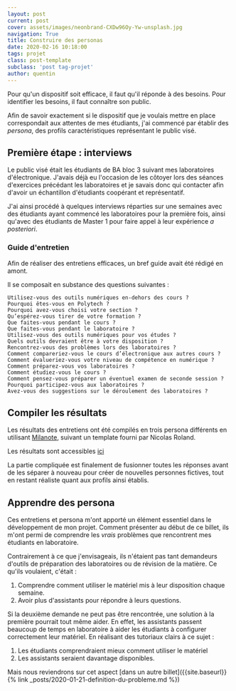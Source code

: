 ```yaml
---
layout: post
current: post
cover: assets/images/neonbrand-CXDw96Oy-Yw-unsplash.jpg
navigation: True
title: Construire des personas
date: 2020-02-16 10:18:00
tags: projet
class: post-template
subclass: 'post tag-projet'
author: quentin
---
```


Pour qu'un dispositif soit efficace, il faut qu'il réponde à des besoins.
Pour identifier les besoins, il faut connaître son public.

Afin de savoir exactement si le dispositif que je voulais mettre en place correspondait aux attentes de mes étudiants, j'ai commencé par établir des *persona*, des profils caractéristiques représentant le public visé.

## Première étape : interviews

Le public visé était les étudiants de BA bloc 3 suivant mes laboratoires d'électronique.
J'avais déjà eu l'occasion de les côtoyer lors des séances d'exercices précédant les laboratoires et je savais donc qui contacter afin d'avoir un échantillon d'étudiants coopérant et représentatif.

J'ai ainsi procédé à quelques interviews réparties sur une semaines avec des étudiants ayant commencé les laboratoires pour la première fois, ainsi qu'avec des étudiants de Master 1 pour faire appel à leur expérience *a posteriori*.


### Guide d'entretien

Afin de réaliser des entretiens efficaces, un bref guide avait été rédigé en amont.

Il se composait en substance des questions suivantes :

	Utilisez-vous des outils numériques en-dehors des cours ?
	Pourquoi êtes-vous en Polytech ?
	Pourquoi avez-vous choisi votre section ?
	Qu’espérez-vous tirer de votre formation ?
	Que faites-vous pendant le cours ?
	Que faites-vous pendant le laboratoire ?
	Utilisez-vous des outils numériques pour vos études ?
	Quels outils devraient être à votre disposition ?
	Rencontrez-vous des problèmes lors des laboratoires ?
	Comment compareriez-vous le cours d’électronique aux autres cours ?
	Comment évalueriez-vous votre niveau de compétence en numérique ?
	Comment préparez-vous vos laboratoires ?
	Comment étudiez-vous le cours ?
	Comment pensez-vous préparer un éventuel examen de seconde session ?
	Pourquoi participez-vous aux laboratoires ?
	Avez-vous des suggestions sur le déroulement des laboratoires ?


## Compiler les résultats

Les résultats des entretiens ont été compilés en trois persona différents en utilisant [Milanote](https://milanote.com/), suivant un template fourni par Nicolas Roland.

Les résultats sont accessibles [ici](assets/persona)

La partie compliquée est finalement de fusionner toutes les réponses avant de les séparer à nouveau pour créer de nouvelles personnes fictives, tout en restant réaliste quant aux profils ainsi établis.

## Apprendre des persona

Ces entretiens et persona m'ont apporté un élément essentiel dans le développement de mon projet.
Comment présenter au début de ce billet, ils m'ont permi de comprendre les *vrais* problèmes que rencontrent mes étudiants en laboratoire.

Contrairement à ce que j'envisageais, ils n'étaient pas tant demandeurs d'outils de préparation des laboratoires ou de révision de la matière.
Ce qu'ils voulaient, c'était :
1. Comprendre comment utiliser le matériel mis à leur disposition chaque semaine.
2. Avoir plus d'assistants pour répondre à leurs questions.

Si la deuxième demande ne peut pas être rencontrée, une solution à la première pourrait tout même aider.
En effet, les assistants passent beaucoup de temps en laboratoire à aider les étudiants à configurer correctement leur matériel. En réalisant des tutoriaux clairs à ce sujet :
1. Les étudiants comprendraient mieux comment utiliser le matériel
2. Les assistants seraient davantage disponibles.

Mais nous reviendrons sur cet aspect 
[dans un autre billet]({{site.baseurl}}{% link _posts/2020-01-21-definition-du-probleme.md %})